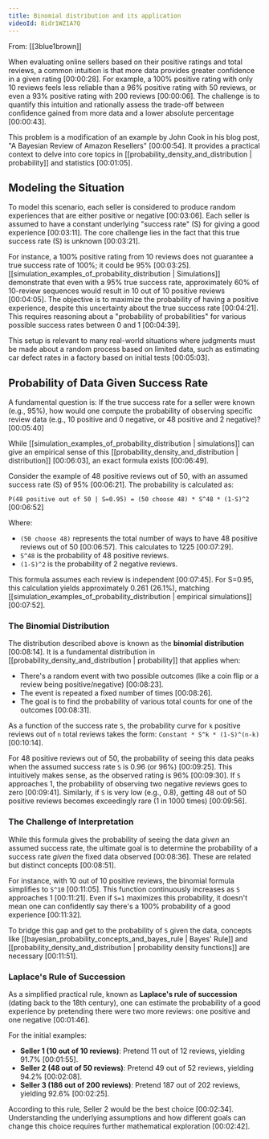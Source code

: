 ```yaml
---
title: Binomial distribution and its application
videoId: 8idr1WZ1A7Q
---
```


From: [[3blue1brown]] <br/> 

When evaluating online sellers based on their positive ratings and total reviews, a common intuition is that more data provides greater confidence in a given rating <a class="yt-timestamp" data-t="00:00:28">[00:00:28]</a>. For example, a 100% positive rating with only 10 reviews feels less reliable than a 96% positive rating with 50 reviews, or even a 93% positive rating with 200 reviews <a class="yt-timestamp" data-t="00:00:06">[00:00:06]</a>. The challenge is to quantify this intuition and rationally assess the trade-off between confidence gained from more data and a lower absolute percentage <a class="yt-timestamp" data-t="00:00:43">[00:00:43]</a>.

This problem is a modification of an example by John Cook in his blog post, "A Bayesian Review of Amazon Resellers" <a class="yt-timestamp" data-t="00:00:54">[00:00:54]</a>. It provides a practical context to delve into core topics in [[probability_density_and_distribution | probability]] and statistics <a class="yt-timestamp" data-t="00:01:05">[00:01:05]</a>.

## Modeling the Situation

To model this scenario, each seller is considered to produce random experiences that are either positive or negative <a class="yt-timestamp" data-t="00:03:06">[00:03:06]</a>. Each seller is assumed to have a constant underlying "success rate" (S) for giving a good experience <a class="yt-timestamp" data-t="00:03:11">[00:03:11]</a>. The core challenge lies in the fact that this true success rate (S) is unknown <a class="yt-timestamp" data-t="00:03:21">[00:03:21]</a>.

For instance, a 100% positive rating from 10 reviews does not guarantee a true success rate of 100%; it could be 95% <a class="yt-timestamp" data-t="00:03:25">[00:03:25]</a>. [[simulation_examples_of_probability_distribution | Simulations]] demonstrate that even with a 95% true success rate, approximately 60% of 10-review sequences would result in 10 out of 10 positive reviews <a class="yt-timestamp" data-t="00:04:05">[00:04:05]</a>. The objective is to maximize the probability of having a positive experience, despite this uncertainty about the true success rate <a class="yt-timestamp" data-t="00:04:21">[00:04:21]</a>. This requires reasoning about a "probability of probabilities" for various possible success rates between 0 and 1 <a class="yt-timestamp" data-t="00:04:39">[00:04:39]</a>.

This setup is relevant to many real-world situations where judgments must be made about a random process based on limited data, such as estimating car defect rates in a factory based on initial tests <a class="yt-timestamp" data-t="00:05:03">[00:05:03]</a>.

## Probability of Data Given Success Rate

A fundamental question is: If the true success rate for a seller were known (e.g., 95%), how would one compute the probability of observing specific review data (e.g., 10 positive and 0 negative, or 48 positive and 2 negative)? <a class="yt-timestamp" data-t="00:05:40">[00:05:40]</a>

While [[simulation_examples_of_probability_distribution | simulations]] can give an empirical sense of this [[probability_density_and_distribution | distribution]] <a class="yt-timestamp" data-t="00:06:03">[00:06:03]</a>, an exact formula exists <a class="yt-timestamp" data-t="00:06:49">[00:06:49]</a>.

Consider the example of 48 positive reviews out of 50, with an assumed success rate (S) of 95% <a class="yt-timestamp" data-t="00:06:21">[00:06:21]</a>. The probability is calculated as:

`P(48 positive out of 50 | S=0.95) = (50 choose 48) * S^48 * (1-S)^2` <a class="yt-timestamp" data-t="00:06:52">[00:06:52]</a>

Where:
*   `(50 choose 48)` represents the total number of ways to have 48 positive reviews out of 50 <a class="yt-timestamp" data-t="00:06:57">[00:06:57]</a>. This calculates to 1225 <a class="yt-timestamp" data-t="00:07:29">[00:07:29]</a>.
*   `S^48` is the probability of 48 positive reviews.
*   `(1-S)^2` is the probability of 2 negative reviews.

This formula assumes each review is independent <a class="yt-timestamp" data-t="00:07:45">[00:07:45]</a>. For S=0.95, this calculation yields approximately 0.261 (26.1%), matching [[simulation_examples_of_probability_distribution | empirical simulations]] <a class="yt-timestamp" data-t="00:07:52">[00:07:52]</a>.

### The Binomial Distribution

The distribution described above is known as the **binomial distribution** <a class="yt-timestamp" data-t="00:08:14">[00:08:14]</a>. It is a fundamental distribution in [[probability_density_and_distribution | probability]] that applies when:
*   There's a random event with two possible outcomes (like a coin flip or a review being positive/negative) <a class="yt-timestamp" data-t="00:08:23">[00:08:23]</a>.
*   The event is repeated a fixed number of times <a class="yt-timestamp" data-t="00:08:26">[00:08:26]</a>.
*   The goal is to find the probability of various total counts for one of the outcomes <a class="yt-timestamp" data-t="00:08:31">[00:08:31]</a>.

As a function of the success rate `S`, the probability curve for `k` positive reviews out of `n` total reviews takes the form: `Constant * S^k * (1-S)^(n-k)` <a class="yt-timestamp" data-t="00:10:14">[00:10:14]</a>.

For 48 positive reviews out of 50, the probability of seeing this data peaks when the assumed success rate `S` is 0.96 (or 96%) <a class="yt-timestamp" data-t="00:09:25">[00:09:25]</a>. This intuitively makes sense, as the observed rating is 96% <a class="yt-timestamp" data-t="00:09:30">[00:09:30]</a>. If `S` approaches 1, the probability of observing two negative reviews goes to zero <a class="yt-timestamp" data-t="00:09:41">[00:09:41]</a>. Similarly, if `S` is very low (e.g., 0.8), getting 48 out of 50 positive reviews becomes exceedingly rare (1 in 1000 times) <a class="yt-timestamp" data-t="00:09:56">[00:09:56]</a>.

### The Challenge of Interpretation

While this formula gives the probability of seeing the data *given* an assumed success rate, the ultimate goal is to determine the probability of a success rate *given* the fixed data observed <a class="yt-timestamp" data-t="00:08:36">[00:08:36]</a>. These are related but distinct concepts <a class="yt-timestamp" data-t="00:08:51">[00:08:51]</a>.

For instance, with 10 out of 10 positive reviews, the binomial formula simplifies to `S^10` <a class="yt-timestamp" data-t="00:11:05">[00:11:05]</a>. This function continuously increases as `S` approaches 1 <a class="yt-timestamp" data-t="00:11:21">[00:11:21]</a>. Even if `S=1` maximizes this probability, it doesn't mean one can confidently say there's a 100% probability of a good experience <a class="yt-timestamp" data-t="00:11:32">[00:11:32]</a>.

To bridge this gap and get to the probability of `S` given the data, concepts like [[bayesian_probability_concepts_and_bayes_rule | Bayes' Rule]] and [[probability_density_and_distribution | probability density functions]] are necessary <a class="yt-timestamp" data-t="00:11:51">[00:11:51]</a>.

### Laplace's Rule of Succession

As a simplified practical rule, known as **Laplace's rule of succession** (dating back to the 18th century), one can estimate the probability of a good experience by pretending there were two more reviews: one positive and one negative <a class="yt-timestamp" data-t="00:01:46">[00:01:46]</a>.

For the initial examples:
*   **Seller 1 (10 out of 10 reviews)**: Pretend 11 out of 12 reviews, yielding 91.7% <a class="yt-timestamp" data-t="00:01:55">[00:01:55]</a>.
*   **Seller 2 (48 out of 50 reviews)**: Pretend 49 out of 52 reviews, yielding 94.2% <a class="yt-timestamp" data-t="00:02:08">[00:02:08]</a>.
*   **Seller 3 (186 out of 200 reviews)**: Pretend 187 out of 202 reviews, yielding 92.6% <a class="yt-timestamp" data-t="00:02:25">[00:02:25]</a>.

According to this rule, Seller 2 would be the best choice <a class="yt-timestamp" data-t="00:02:34">[00:02:34]</a>. Understanding the underlying assumptions and how different goals can change this choice requires further mathematical exploration <a class="yt-timestamp" data-t="00:02:42">[00:02:42]</a>.